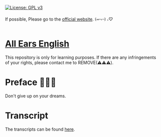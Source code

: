 [![License: GPL v3](https://img.shields.io/badge/License-GPLv3-blue.svg)](https://www.gnu.org/licenses/gpl-3.0)

If possible, Please go to the [official website](https://www.allearsenglish.com/). ꒰⑅ᵕ༚ᵕ꒱ ˖♡

# [All Ears English](https://www.allearsenglish.com/)

This repository is only for learning purposes. If there are any infringements of your rights, please contact me to REMOVE(⚠️⚠️⚠️).


# Preface 💭💭💭

Don't give up on your dreams.

# Transcript

The transcripts can be found [here](./docs/transcript_tree.md).
